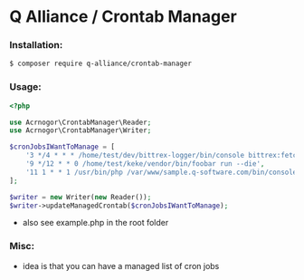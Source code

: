 # Q Alliance / Crontab Manager

### Installation:
```bash
$ composer require q-alliance/crontab-manager
```

### Usage:
```php
<?php

use Acrnogor\CrontabManager\Reader;
use Acrnogor\CrontabManager\Writer;

$cronJobsIWantToManage = [
    '3 */4 * * * /home/test/dev/bittrex-logger/bin/console bittrex:fetch --verbose',
    '9 */12 * * 0 /home/test/keke/vendor/bin/foobar run --die',
    '11 1 * * 1 /usr/bin/php /var/www/sample.q-software.com/bin/console app:timerweekteamwork',
];

$writer = new Writer(new Reader());
$writer->updateManagedCrontab($cronJobsIWantToManage);

```

- also see example.php in the root folder

### Misc:
- idea is that you can have a managed list of cron jobs